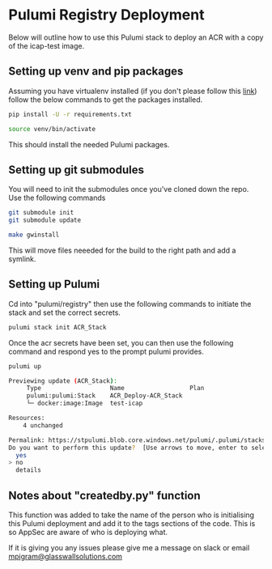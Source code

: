 # Pulumi Registry Deployment 

Below will outline how to use this Pulumi stack to deploy an ACR with a copy of the icap-test image.

## Setting up venv and pip packages

Assuming you have virtualenv installed (if you don't please follow this [link](https://pypi.org/project/virtualenv/1.7.1.2/#:~:text=You%20can%20install%20virtualenv%20with,it%20with%20python%20virtualenv.py.)) follow the below commands to get the packages installed.

```bash
pip install -U -r requirements.txt

source venv/bin/activate
```
This should install the needed Pulumi packages.

## Setting up git submodules

You will need to init the submodules once you've cloned down the repo. Use the following commands

```bash
git submodule init
git submodule update

make gwinstall
```

This will move files neeeded for the build to the right path and add a symlink.

## Setting up Pulumi

Cd into "pulumi/registry" then use the following commands to initiate the stack and set the correct secrets.

```bash
pulumi stack init ACR_Stack
```

Once the acr secrets have been set, you can then use the following command and respond yes to the prompt pulumi provides.

```bash
pulumi up

Previewing update (ACR_Stack):
     Type                   Name                  Plan
     pulumi:pulumi:Stack    ACR_Deploy-ACR_Stack
     └─ docker:image:Image  test-icap

Resources:
    4 unchanged

Permalink: https://stpulumi.blob.core.windows.net/pulumi/.pulumi/stacks/ACR_Stack.json?se=2020-09-28T13%3A04%3A22Z&sig=6MzIgXJZRiq8wJzq65ecxjT9xP%2B6gIR0IoJxacf161o%3D&sp=r&spr=https&sr=b&sv=2018-11-09
Do you want to perform this update?  [Use arrows to move, enter to select, type to filter]
  yes
> no
  details
```

## Notes about "createdby.py" function

This function was added to take the name of the person who is initialising this Pulumi deployment and add it to the tags sections of the code. This is so AppSec are aware of who is deploying what.

If it is giving you any issues please give me a message on slack or email mpigram@glasswallsolutions.com